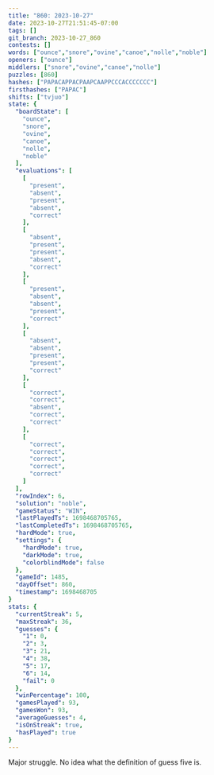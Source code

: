 ```yaml
---
title: "860: 2023-10-27"
date: 2023-10-27T21:51:45-07:00
tags: []
git_branch: 2023-10-27_860
contests: []
words: ["ounce","snore","ovine","canoe","nolle","noble"]
openers: ["ounce"]
middlers: ["snore","ovine","canoe","nolle"]
puzzles: [860]
hashes: ["PAPACAPPACPAAPCAAPPCCCACCCCCCC"]
firsthashes: ["PAPAC"]
shifts: ["tvjuo"]
state: {
  "boardState": [
    "ounce",
    "snore",
    "ovine",
    "canoe",
    "nolle",
    "noble"
  ],
  "evaluations": [
    [
      "present",
      "absent",
      "present",
      "absent",
      "correct"
    ],
    [
      "absent",
      "present",
      "present",
      "absent",
      "correct"
    ],
    [
      "present",
      "absent",
      "absent",
      "present",
      "correct"
    ],
    [
      "absent",
      "absent",
      "present",
      "present",
      "correct"
    ],
    [
      "correct",
      "correct",
      "absent",
      "correct",
      "correct"
    ],
    [
      "correct",
      "correct",
      "correct",
      "correct",
      "correct"
    ]
  ],
  "rowIndex": 6,
  "solution": "noble",
  "gameStatus": "WIN",
  "lastPlayedTs": 1698468705765,
  "lastCompletedTs": 1698468705765,
  "hardMode": true,
  "settings": {
    "hardMode": true,
    "darkMode": true,
    "colorblindMode": false
  },
  "gameId": 1485,
  "dayOffset": 860,
  "timestamp": 1698468705
}
stats: {
  "currentStreak": 5,
  "maxStreak": 36,
  "guesses": {
    "1": 0,
    "2": 3,
    "3": 21,
    "4": 38,
    "5": 17,
    "6": 14,
    "fail": 0
  },
  "winPercentage": 100,
  "gamesPlayed": 93,
  "gamesWon": 93,
  "averageGuesses": 4,
  "isOnStreak": true,
  "hasPlayed": true
}
---
```

<!-- more -->
Major struggle. No idea what the definition of guess five is.
